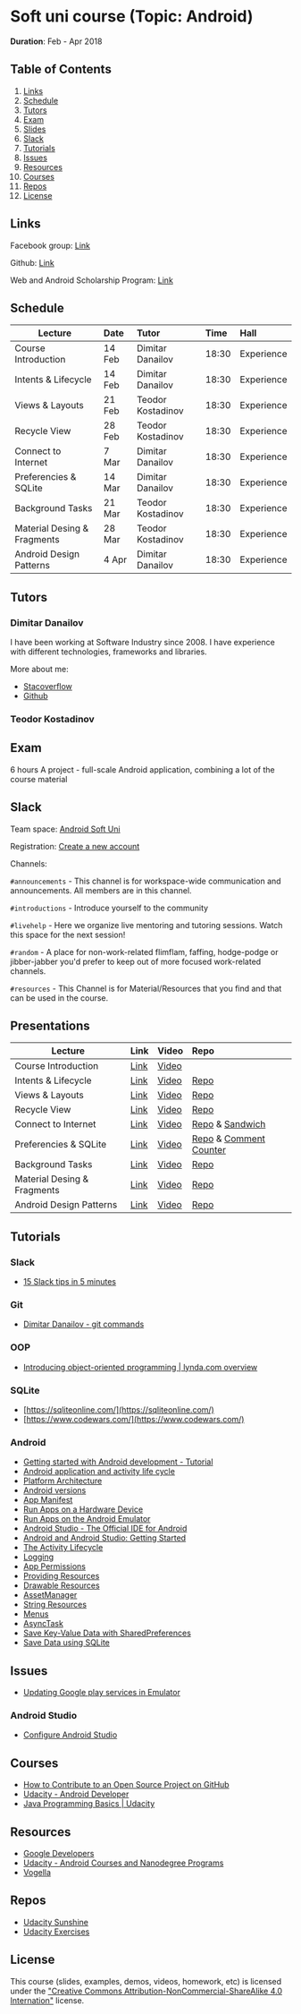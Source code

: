 # Soft uni course (Topic: Android)

__Duration__: Feb - Apr 2018 

## Table of Contents

  1. [Links](#links)
  1. [Schedule](#schedule)
  1. [Tutors](#tutors)
  1. [Exam](#exam)
  1. [Slides](#slides)
  1. [Slack](#slack)
  1. [Tutorials](#tutorials)
  1. [Issues](#issues)
  1. [Resources](#resources)
  1. [Courses](#courses)
  1. [Repos](#repos)
  1. [License](#license)

## Links

Facebook group: [Link](https://www.facebook.com/groups/AndroidDevelopmentFebruary2018/)

Github: [Link](https://github.com/android-soft-uni)

Web and Android Scholarship Program: [Link](https://www.udacity.com/google-scholarships)

## Schedule

| Lecture | Date | Tutor | Time | Hall |
|---------|:-----|:------|:-----|:-----|
| Course Introduction | 14 Feb | Dimitar Danailov | 18:30 | Experience | 
| Intents & Lifecycle | 14 Feb | Dimitar Danailov | 18:30 | Experience |
| Views & Layouts |  21 Feb | Teodor Kostadinov | 18:30 | Experience | 
| Recycle View | 28 Feb | Teodor Kostadinov | 18:30 | Experience |
| Connect to Internet |  7 Mar | Dimitar Danailov | 18:30 | Experience |
| Preferencies & SQLite | 14 Mar | Dimitar Danailov | 18:30 | Experience |
| Background Tasks | 21 Mar | Teodor Kostadinov | 18:30 | Experience | 
| Material Desing & Fragments | 28 Mar | Teodor Kostadinov | 18:30 | Experience |
| Android Design Patterns | 4 Apr | Dimitar Danailov | 18:30 | Experience |

## Tutors

### Dimitar Danailov

I have been working at Software Industry since 2008. 
I have experience with different technologies, frameworks and libraries.

More about me:
- [Stacoverflow](https://stackoverflow.com/users/609707/d-danailov)
- [Github](https://github.com/dimitardanailov)

### Teodor Kostadinov

## Exam

6 hours
A project - full-scale Android application, combining a lot of the course material

## Slack

Team space: [Android Soft Uni](https://android-soft-uni.slack.com/)

Registration: [Create a new account](https://join.slack.com/t/android-soft-uni/shared_invite/enQtMzE0NTQwNTQyNjcyLWE2NjY5MzFlODYzYWU2ZmRmNDgxMDNjZDdhNmI1ZWMxOTdhYmE1ZjNkM2RhMTA4Y2VlYTBkNWUwNzExMDk1ODk)

Channels:

`#announcements` - This channel is for workspace-wide communication and announcements. All members are in this channel.

`#introductions` - Introduce yourself to the community

`#livehelp` - Here we organize live mentoring and tutoring sessions. Watch this space for the next session!

`#random` - A place for non-work-related flimflam, faffing, hodge-podge or jibber-jabber you'd prefer to keep out of more focused work-related channels.

`#resources` - This Channel is for Material/Resources that you find and that can be used in the course.

## Presentations

| Lecture | Link | Video | Repo |
|---------|:-----|:------|:-----|
| Course Introduction | [Link](https://android-soft-uni.github.io/01-Course-Introduction/) | [Video](https://youtu.be/NzDOST9303Q) | |
| Intents & Lifecycle | [Link](https://android-soft-uni.github.io/02-Intents-Lifecycle) | [Video](https://youtu.be/kowSy03fGzA) | [Repo](https://github.com/android-soft-uni/02-Intents-Lifecycle-exercises) |
| Views & Layouts | [Link](https://github.com/android-soft-uni/03-Views-Layouts) | [Video](https://youtu.be/xmgnrV78PA0) | [Repo]() |
| Recycle View | [Link](https://github.com/android-soft-uni/05-Recycle-View) | [Video](https://youtu.be/m_D5525-wpM) | [Repo]() |
| Connect to Internet | [Link](https://android-soft-uni.github.io/04-Connect-to-Internet) | [Video](https://youtu.be/ix3x6XWPuIE) | [Repo](https://github.com/android-soft-uni/04-Connect-to-Internet-exercises) & [Sandwich](https://github.com/android-soft-uni/sandwich-club-starter-code) |
| Preferencies & SQLite | [Link](https://android-soft-uni.github.io/06-Preferencies-SQLite/) | [Video](https://youtu.be/WeYpZ58GXGg) | [Repo](https://github.com/android-soft-uni/06-Preferencies-SQLite-exercises) & [Comment Counter](https://github.com/monyarm/AndroidHomework2)|
| Background Tasks | [Link](https://github.com/android-soft-uni/07-Background-Tasks) | [Video](https://youtu.be/rgWCv0pDW6o) | [Repo]() |
| Material Desing & Fragments | [Link]() | [Video]() | [Repo]() |
| Android Design Patterns | [Link]() | [Video]() | [Repo]() |

## Tutorials

### Slack
- [15 Slack tips in 5 minutes](https://www.youtube.com/watch?v=gvJAcElFMUU)

### Git
- [Dimitar Danailov - git commands](https://gist.github.com/dimitardanailov/6e401c1aff0a08f2a77c496ebe07fb3c)

### OOP
- [Introducing object-oriented programming | lynda.com overview](https://www.youtube.com/watch?v=NUl8lcbeN2Y)

### SQLite
- [https://sqliteonline.com/](https://sqliteonline.com/)
- [https://www.codewars.com/](https://www.codewars.com/)

### Android
- [Getting started with Android development - Tutorial](http://www.vogella.com/tutorials/Android/article.html)
- [Android application and activity life cycle](http://www.vogella.com/tutorials/AndroidLifeCycle/article.html)
- [Platform Architecture](https://developer.android.com/guide/platform/index.html)
- [Android versions](https://www.android.com/history)
- [App Manifest](https://developer.android.com/guide/topics/manifest/manifest-intro.html)
- [Run Apps on a Hardware Device](https://developer.android.com/studio/run/device.html#setting-up)
- [Run Apps on the Android Emulator](https://developer.android.com/studio/run/emulator.html)
- [Android Studio - The Official IDE for Android](https://developer.android.com/studio/index.html)
- [Android and Android Studio: Getting Started](https://www.youtube.com/watch?v=Z98hXV9GmzY)
- [The Activity Lifecycle](https://developer.android.com/guide/components/activities/activity-lifecycle.html)
- [Logging](https://developer.android.com/reference/android/util/Log.html)
- [App Permissions](https://developer.android.com/guide/topics/permissions/index.html)
- [Providing Resources](https://developer.android.com/guide/topics/resources/providing-resources.html)
- [Drawable Resources](https://developer.android.com/guide/topics/resources/drawable-resource.html)
- [AssetManager](https://developer.android.com/reference/android/content/res/AssetManager.html)
- [String Resources](https://developer.android.com/guide/topics/resources/string-resource.html)
- [Menus](https://developer.android.com/guide/topics/ui/menus.html)
- [AsyncTask](https://developer.android.com/reference/android/os/AsyncTask.html)
- [Save Key-Value Data with SharedPreferences](https://developer.android.com/training/data-storage/shared-preferences.html)
- [Save Data using SQLite](https://developer.android.com/training/data-storage/sqlite.html)

## Issues
- [Updating Google play services in Emulator](https://stackoverflow.com/questions/35476182/updating-google-play-services-in-emulator)

### Android Studio

- [Configure Android Studio](https://developer.android.com/studio/intro/studio-config.html)


## Courses
- [How to Contribute to an Open Source Project on GitHub](https://egghead.io/courses/how-to-contribute-to-an-open-source-project-on-github)
- [Udacity - Android Developer](https://eu.udacity.com/course/android-developer-nanodegree-by-google--nd801)
- [Java Programming Basics | Udacity](https://eu.udacity.com/course/java-programming-basics--ud282)

## Resources

- [Google Developers](https://www.youtube.com/user/GoogleDevelopers)
- [Udacity - Android Courses and Nanodegree Programs](https://eu.udacity.com/courses/android)
- [Vogella](http://www.vogella.com/)

## Repos

- [Udacity Sunshine](https://github.com/udacity/ud851-Sunshine)
- [Udacity Exercises](https://github.com/udacity/ud851-Exercises)

## License

This course (slides, examples, demos, videos, homework, etc) is licensed under the 
["Creative Commons Attribution-NonCommercial-ShareAlike 4.0 Internation"](https://creativecommons.org/licenses/by-nc-sa/4.0") license. 
